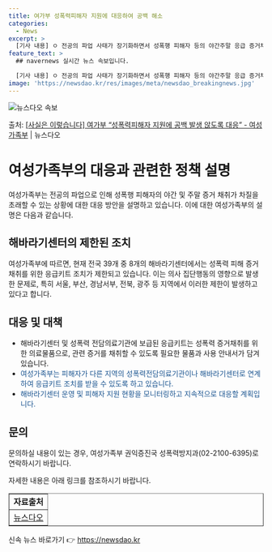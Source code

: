 ```yaml
---
title: 여가부 성폭력피해자 지원에 대응하여 공백 해소
categories:
  - News
excerpt: >
  [기사 내용] ㅇ 전공의 파업 사태가 장기화하면서 성폭행 피해자 등의 야간주말 응급 증거채취를 중단하는 해바…
feature_text: >
  ## navernews 실시간 뉴스 속보입니다.

  [기사 내용] ㅇ 전공의 파업 사태가 장기화하면서 성폭행 피해자 등의 야간주말 응급 증거채취를 중단하는 해바…
image: 'https://newsdao.kr/res/images/meta/newsdao_breakingnews.jpg'
---
```


![뉴스다오 속보](https://newsdao.kr/res/images/meta/newsdao_breakingnews.jpg)

<p>출처: <a href="https://newsdao.kr/3358" rel="dofollow">[사실은 이렇습니다] 여가부 “성폭력피해자 지원에 공백 발생 않도록 대응” - 여성가족부</a> | 뉴스다오</p>

<h1>여성가족부의 대응과 관련한 정책 설명</h1>
<p data-ke-size="size16">여성가족부는 전공의 파업으로 인해 성폭행 피해자의 야간 및 주말 증거 채취가 차질을 초래할 수 있는 상황에 대한 대응 방안을 설명하고 있습니다. 이에 대한 여성가족부의 설명은 다음과 같습니다.</p>

<h2 data-ke-size="size26">해바라기센터의 제한된 조치</h2>
<p>여성가족부에 따르면, 현재 전국 39개 중 8개의 해바라기센터에서는 성폭력 피해 증거채취를 위한 응급키트 조치가 제한되고 있습니다. 이는 의사 집단행동의 영향으로 발생한 문제로, 특히 서울, 부산, 경남서부, 전북, 광주 등 지역에서 이러한 제한이 발생하고 있다고 합니다.</p>

<h2 data-ke-size="size26">대응 및 대책</h2>
<ul>
  <li>해바라기센터 및 성폭력 전담의료기관에 보급된 응급키트는 성폭력 증거채취를 위한 의료물품으로, 관련 증거를 채취할 수 있도록 필요한 물품과 사용 안내서가 담겨 있습니다.</li>
  <li><span style="color: #1a5490;">여성가족부는 피해자가 다른 지역의 성폭력전담의료기관이나 해바라기센터로 연계하여 응급키트 조치를 받을 수 있도록 하고 있습니다.</span></li>
  <li><span style="color: #1a5490;">해바라기센터 운영 및 피해자 지원 현황을 모니터링하고 지속적으로 대응할 계획입니다.</span></li>
</ul>
<h2 data-ke-size="size26">문의</h2>
<p>문의하실 내용이 있는 경우, 여성가족부 권익증진국 성폭력방지과(02-2100-6395)로 연락하시기 바랍니다.</p>
<p>자세한 내용은 아래 링크를 참조하시기 바랍니다.</p>
<table style="width: 100%;" border="1">
<tbody>
<tr>
<td style="text-align: center; height: 17px;"><b>자료출처</b></td>
</tr>
<tr>
<td style="text-align: center; height: 17px;"><a href="https://newsdao.kr/3358">뉴스다오</a></td>
</tr>
</tbody>
</table> 

신속 뉴스 바로가기 👉 <a href="https://newsdao.kr" rel="dofollow">https://newsdao.kr</a>


